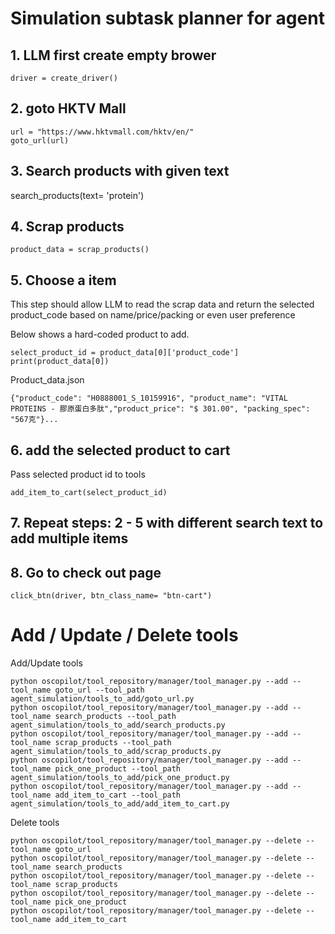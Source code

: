 # Simulation subtask planner for agent

## 1. LLM first create empty brower
```
driver = create_driver()
```
## 2. goto HKTV Mall
```
url = "https://www.hktvmall.com/hktv/en/"
goto_url(url)
```

## 3. Search products with given text

search_products(text= 'protein')

## 4. Scrap products

```
product_data = scrap_products()
```
## 5. Choose a item 

This step should allow LLM to read the scrap data and return the selected product_code based on name/price/packing or even user preference

Below shows a hard-coded product to add.
```
select_product_id = product_data[0]['product_code']
print(product_data[0])
```

Product_data.json

    {"product_code": "H0888001_S_10159916", "product_name": "VITAL PROTEINS - 膠原蛋白多肽","product_price": "$ 301.00", "packing_spec": "567克"}...



## 6.  add the selected product to cart

Pass selected product id to tools
```
add_item_to_cart(select_product_id)
```

## 7. Repeat steps: 2 - 5 with different search text to add multiple items 

## 8. Go to check out page

```
click_btn(driver, btn_class_name= "btn-cart")
```

# Add / Update / Delete tools

Add/Update tools

    python oscopilot/tool_repository/manager/tool_manager.py --add --tool_name goto_url --tool_path agent_simulation/tools_to_add/goto_url.py
    python oscopilot/tool_repository/manager/tool_manager.py --add --tool_name search_products --tool_path agent_simulation/tools_to_add/search_products.py
    python oscopilot/tool_repository/manager/tool_manager.py --add --tool_name scrap_products --tool_path agent_simulation/tools_to_add/scrap_products.py
    python oscopilot/tool_repository/manager/tool_manager.py --add --tool_name pick_one_product --tool_path agent_simulation/tools_to_add/pick_one_product.py
    python oscopilot/tool_repository/manager/tool_manager.py --add --tool_name add_item_to_cart --tool_path agent_simulation/tools_to_add/add_item_to_cart.py

Delete tools

    python oscopilot/tool_repository/manager/tool_manager.py --delete --tool_name goto_url
    python oscopilot/tool_repository/manager/tool_manager.py --delete --tool_name search_products
    python oscopilot/tool_repository/manager/tool_manager.py --delete --tool_name scrap_products
    python oscopilot/tool_repository/manager/tool_manager.py --delete --tool_name pick_one_product
    python oscopilot/tool_repository/manager/tool_manager.py --delete --tool_name add_item_to_cart

